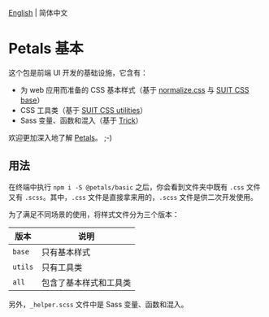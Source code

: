 [English](./README.md) | 简体中文

# Petals 基本

这个包是前端 UI 开发的基础设施，它含有：

- 为 web 应用而准备的 CSS 基本样式（基于 [normalize.css](https://github.com/necolas/normalize.css) 与 [SUIT CSS base](https://github.com/suitcss/base)）
- CSS 工具类（基于 [SUIT CSS utilities](https://github.com/suitcss/utils)）
- Sass 变量、函数和混入（基于 [Trick](https://github.com/ourai/trick)）

欢迎更加深入地了解 [Petals](https://oss.ourai.ws/petals/)。 ;-)

## 用法

在终端中执行 `npm i -S @petals/basic` 之后，你会看到文件夹中既有 `.css` 文件又有 `.scss`。其中，`.css` 文件是直接拿来用的，`.scss` 文件是供二次开发使用。

为了满足不同场景的使用，将样式文件分为三个版本：

| 版本    | 说明                   |
| ------- | ---------------------- |
| `base`  | 只有基本样式           |
| `utils` | 只有工具类             |
| `all`   | 包含了基本样式和工具类 |

另外，`_helper.scss` 文件中是 Sass 变量、函数和混入。
